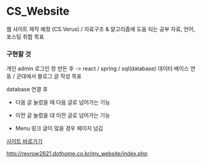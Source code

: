 # CS_Website
웹 사이트 제작 예정 (CS.Verus) / 자료구조 &amp; 알고리즘에 도움 되는 공부 자료, 언어, 포스팅 취합 목표

### 구현할 것

개인 admin 로그인 창 만든 후 -> react / spring / sql(database)
데이터 베이스 연동 / 군대에서 블로그 글 작성 목표

database 연결 후

- 다음 글 눌렀을 때 다음 글로 넘어가는 기능
- 이전 글 눌렀을 대 이전 글로 넘어가는 기능

- Menu 링크 글이 많을 경우 페이지 넘김

[사이트 바로가기](http://revrow2621.dothome.co.kr/my_website/index.php)

http://revrow2621.dothome.co.kr/my_website/index.php


